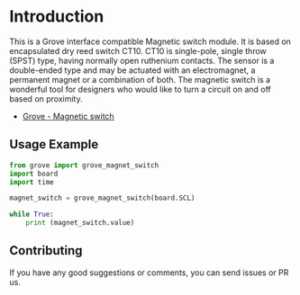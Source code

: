 # Introduction
This is a Grove interface compatible Magnetic switch module. It is based on encapsulated dry reed switch CT10. CT10 is single-pole, single throw (SPST) type, having normally open ruthenium contacts. The sensor is a double-ended type and may be actuated with an electromagnet, a permanent magnet or a combination of both. The magnetic switch is a wonderful tool for designers who would like to turn a circuit on and off based on proximity.

- [Grove - Magnetic switch](https://www.seeedstudio.com/Grove-Magnetic-Switch-p-744.html)

## Usage Example

```python
from grove import grove_magnet_switch
import board
import time

magnet_switch = grove_magnet_switch(board.SCL)

while True:
    print (magnet_switch.value)
```
## Contributing

If you have any good suggestions or comments, you can send issues or PR us.
